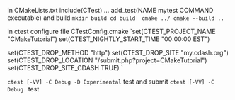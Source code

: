 in CMakeLists.txt
include(CTest)
...
add_test(NAME mytest COMMAND executable)
and build
`
mkdir build
cd build 
cmake ../
cmake --build ..
`

in ctest configure file CTestConfig.cmake 
`set(CTEST_PROJECT_NAME "CMakeTutorial")
set(CTEST_NIGHTLY_START_TIME "00:00:00 EST")

set(CTEST_DROP_METHOD "http")
set(CTEST_DROP_SITE "my.cdash.org")
set(CTEST_DROP_LOCATION "/submit.php?project=CMakeTutorial")
set(CTEST_DROP_SITE_CDASH TRUE)
`

`ctest [-VV] -C Debug -D Experimental` test and submit 
`ctest [-VV] -C Debug ` test 

